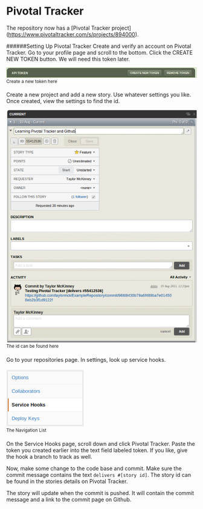 Pivotal Tracker
===============
The repository now has a
[Pivotal Tracker project]
(https://www.pivotaltracker.com/s/projects/894000).

######Setting Up Pivotal Tracker
Create and verify an account on Pivotal Tracker.
Go to your profile page and scroll to the bottom.
Click the CREATE NEW TOKEN button.
We will need this token later.

![API Token Area](../img/apiToken.png)  
<sup>Create a new token here</sup>

Create a new project and add a new story.
Use whatever settings you like.
Once created, view the settings to find the id.

![Story Settings](../img/story.png)  
<sup>The id can be found here</sup>

Go to your repositories page.
In settings, look up service hooks.

![Navigation List](../img/navigationList.png)  
<sup>The Navigation List</sup>

On the Service Hooks page, scroll down and click Pivotal Tracker.
Paste the token you created earlier into the text field labeled token.
If you like, give the hook a branch to track as well.

Now, make some change to the code base and commit.
Make sure the commit message contains the text
`delivers #[story id]`.
The story id can be found in the stories details on Pivotal Tracker.

The story will update when the commit is pushed.
It will contain the commit message and a link to the commit page on Github.
